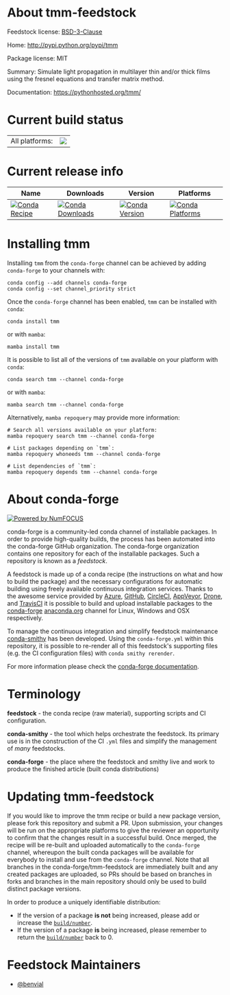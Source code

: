 About tmm-feedstock
===================

Feedstock license: [BSD-3-Clause](https://github.com/conda-forge/tmm-feedstock/blob/main/LICENSE.txt)

Home: http://pypi.python.org/pypi/tmm

Package license: MIT

Summary: Simulate light propagation in multilayer thin and/or thick films using the fresnel equations and transfer matrix method.

Documentation: https://pythonhosted.org/tmm/

Current build status
====================


<table><tr><td>All platforms:</td>
    <td>
      <a href="https://dev.azure.com/conda-forge/feedstock-builds/_build/latest?definitionId=21791&branchName=main">
        <img src="https://dev.azure.com/conda-forge/feedstock-builds/_apis/build/status/tmm-feedstock?branchName=main">
      </a>
    </td>
  </tr>
</table>

Current release info
====================

| Name | Downloads | Version | Platforms |
| --- | --- | --- | --- |
| [![Conda Recipe](https://img.shields.io/badge/recipe-tmm-green.svg)](https://anaconda.org/conda-forge/tmm) | [![Conda Downloads](https://img.shields.io/conda/dn/conda-forge/tmm.svg)](https://anaconda.org/conda-forge/tmm) | [![Conda Version](https://img.shields.io/conda/vn/conda-forge/tmm.svg)](https://anaconda.org/conda-forge/tmm) | [![Conda Platforms](https://img.shields.io/conda/pn/conda-forge/tmm.svg)](https://anaconda.org/conda-forge/tmm) |

Installing tmm
==============

Installing `tmm` from the `conda-forge` channel can be achieved by adding `conda-forge` to your channels with:

```
conda config --add channels conda-forge
conda config --set channel_priority strict
```

Once the `conda-forge` channel has been enabled, `tmm` can be installed with `conda`:

```
conda install tmm
```

or with `mamba`:

```
mamba install tmm
```

It is possible to list all of the versions of `tmm` available on your platform with `conda`:

```
conda search tmm --channel conda-forge
```

or with `mamba`:

```
mamba search tmm --channel conda-forge
```

Alternatively, `mamba repoquery` may provide more information:

```
# Search all versions available on your platform:
mamba repoquery search tmm --channel conda-forge

# List packages depending on `tmm`:
mamba repoquery whoneeds tmm --channel conda-forge

# List dependencies of `tmm`:
mamba repoquery depends tmm --channel conda-forge
```


About conda-forge
=================

[![Powered by
NumFOCUS](https://img.shields.io/badge/powered%20by-NumFOCUS-orange.svg?style=flat&colorA=E1523D&colorB=007D8A)](https://numfocus.org)

conda-forge is a community-led conda channel of installable packages.
In order to provide high-quality builds, the process has been automated into the
conda-forge GitHub organization. The conda-forge organization contains one repository
for each of the installable packages. Such a repository is known as a *feedstock*.

A feedstock is made up of a conda recipe (the instructions on what and how to build
the package) and the necessary configurations for automatic building using freely
available continuous integration services. Thanks to the awesome service provided by
[Azure](https://azure.microsoft.com/en-us/services/devops/), [GitHub](https://github.com/),
[CircleCI](https://circleci.com/), [AppVeyor](https://www.appveyor.com/),
[Drone](https://cloud.drone.io/welcome), and [TravisCI](https://travis-ci.com/)
it is possible to build and upload installable packages to the
[conda-forge](https://anaconda.org/conda-forge) [anaconda.org](https://anaconda.org/)
channel for Linux, Windows and OSX respectively.

To manage the continuous integration and simplify feedstock maintenance
[conda-smithy](https://github.com/conda-forge/conda-smithy) has been developed.
Using the ``conda-forge.yml`` within this repository, it is possible to re-render all of
this feedstock's supporting files (e.g. the CI configuration files) with ``conda smithy rerender``.

For more information please check the [conda-forge documentation](https://conda-forge.org/docs/).

Terminology
===========

**feedstock** - the conda recipe (raw material), supporting scripts and CI configuration.

**conda-smithy** - the tool which helps orchestrate the feedstock.
                   Its primary use is in the construction of the CI ``.yml`` files
                   and simplify the management of *many* feedstocks.

**conda-forge** - the place where the feedstock and smithy live and work to
                  produce the finished article (built conda distributions)


Updating tmm-feedstock
======================

If you would like to improve the tmm recipe or build a new
package version, please fork this repository and submit a PR. Upon submission,
your changes will be run on the appropriate platforms to give the reviewer an
opportunity to confirm that the changes result in a successful build. Once
merged, the recipe will be re-built and uploaded automatically to the
`conda-forge` channel, whereupon the built conda packages will be available for
everybody to install and use from the `conda-forge` channel.
Note that all branches in the conda-forge/tmm-feedstock are
immediately built and any created packages are uploaded, so PRs should be based
on branches in forks and branches in the main repository should only be used to
build distinct package versions.

In order to produce a uniquely identifiable distribution:
 * If the version of a package **is not** being increased, please add or increase
   the [``build/number``](https://docs.conda.io/projects/conda-build/en/latest/resources/define-metadata.html#build-number-and-string).
 * If the version of a package **is** being increased, please remember to return
   the [``build/number``](https://docs.conda.io/projects/conda-build/en/latest/resources/define-metadata.html#build-number-and-string)
   back to 0.

Feedstock Maintainers
=====================

* [@benvial](https://github.com/benvial/)

